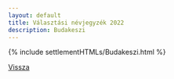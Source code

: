 ```yaml
---
layout: default
title: Választási névjegyzék 2022
description: Budakeszi
---
```


{% include settlementHTMLs/Budakeszi.html %}

[Vissza](./)